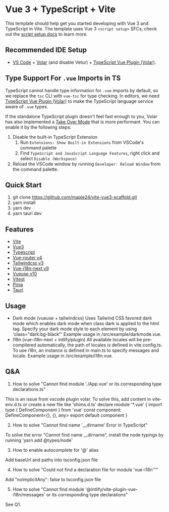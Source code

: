 # Vue 3 + TypeScript + Vite

This template should help get you started developing with Vue 3 and TypeScript in Vite. The template uses Vue 3 `<script setup>` SFCs, check out the [script setup docs](https://v3.vuejs.org/api/sfc-script-setup.html#sfc-script-setup) to learn more.

## Recommended IDE Setup

- [VS Code](https://code.visualstudio.com/) + [Volar](https://marketplace.visualstudio.com/items?itemName=Vue.volar) (and disable Vetur) + [TypeScript Vue Plugin (Volar)](https://marketplace.visualstudio.com/items?itemName=Vue.vscode-typescript-vue-plugin).

## Type Support For `.vue` Imports in TS

TypeScript cannot handle type information for `.vue` imports by default, so we replace the `tsc` CLI with `vue-tsc` for type checking. In editors, we need [TypeScript Vue Plugin (Volar)](https://marketplace.visualstudio.com/items?itemName=Vue.vscode-typescript-vue-plugin) to make the TypeScript language service aware of `.vue` types.

If the standalone TypeScript plugin doesn't feel fast enough to you, Volar has also implemented a [Take Over Mode](https://github.com/johnsoncodehk/volar/discussions/471#discussioncomment-1361669) that is more performant. You can enable it by the following steps:

1. Disable the built-in TypeScript Extension
   1. Run `Extensions: Show Built-in Extensions` from VSCode's command palette
   2. Find `TypeScript and JavaScript Language Features`, right click and select `Disable (Workspace)`
2. Reload the VSCode window by running `Developer: Reload Window` from the command palette.

## Quick Start

1. git clone https://github.com/maple24/vite-vue3-scaffold.git
2. yarn install
3. yarn dev
4. yarn tauri dev

## Features
- [Vite](https://vitejs.dev/)
- [Vue3](https://vuejs.org/)
- [Typescript](https://www.typescriptlang.org/)
- [Vue-router v4](https://router.vuejs.org/)
- [Tailwindcss v3](https://tailwindcss.com/)
- [Vue-i18n-next v9](https://vue-i18n.intlify.dev/)
- [Vueuse v10](https://vueuse.org/)
- [Vitest](https://vitest.dev/)
- [Pinia](https://pinia.vuejs.org/)
- [Tauri](https://tauri.app/)
  
## Usage
- Dark mode (vueuse + tailwindcss)
Uses Tailwind CSS favored dark mode which enables dark mode when class dark is applied to the html tag.
Specify your dark mode style to each element by using 'class="dark:bg-black"'
Example usage in /src/example/darkmode.vue. 
- I18n (vue-i18n-next + intlify/plugin)
All available locales will be pre-compilered automatically, the path of locales is defined in vite.config.ts.
To use i18n, an instance is defined in main.ts to specify messages and locale.
Example usage in /src/example/i18n.vue.

## Q&A

1. How to solve "Cannot find module './App.vue' or its corresponding type declarations.ts"

This is an issue from vscode plugin volar.
To solve this, add content in vite-env.d.ts or create a new file like 'shims.d.ts'
declare module '\*.vue' { import type { DefineComponent } from 'vue' const component: DefineComponent<{}, {}, any> export default component }

2. How to solve "Cannot find name '\_\_dirname' Error in TypeScript"

To solve the error "Cannot find name \_\_dirname", install the node typings by running 'yarn add @types/node'

3. How to enable autocomplete for '@' alias

Add baseUrl and paths into tsconfig.json file

4. How to solve "Could not find a declaration file for module 'vue-i18n'""

Add "noImplicitAny": false to tsconfig.json file

5. How to solve "Cannot find module '@intlify/vite-plugin-vue-i18n/messages' or its corresponding type declarations"

See Q1.